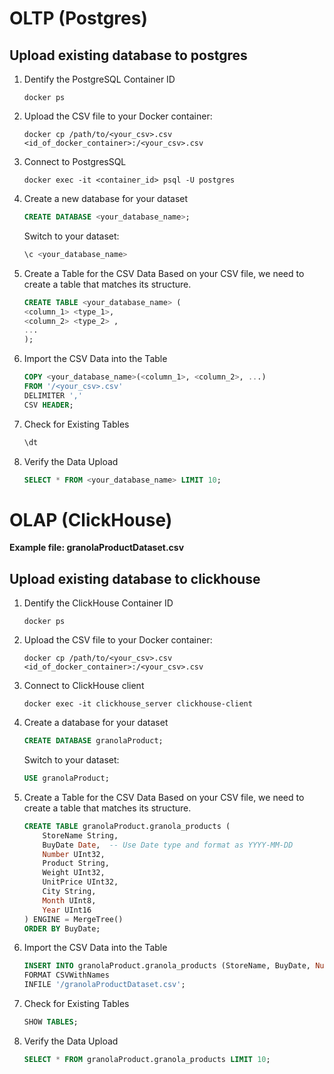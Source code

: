 # OLTP (Postgres)
## Upload existing database to postgres

1. Dentify the PostgreSQL Container ID
    ```shell
    docker ps
    ```

2. Upload the CSV file to your Docker container:
    ```shell
    docker cp /path/to/<your_csv>.csv <id_of_docker_container>:/<your_csv>.csv
    ```

3. Connect to PostgresSQL
    ```shell
    docker exec -it <container_id> psql -U postgres
    ```

4. Create a new database for your dataset
    ```sql
    CREATE DATABASE <your_database_name>;
    ```
    Switch to your dataset: 
    ```sql
    \c <your_database_name>
    ```

5. Create a Table for the CSV Data
    Based on your CSV file, we need to create a table that matches its structure. 
    ```sql
    CREATE TABLE <your_database_name> (
    <column_1> <type_1>,
    <column_2> <type_2> ,
    ...
    );
    ```

6. Import the CSV Data into the Table
    ```sql
    COPY <your_database_name>(<column_1>, <column_2>, ...)
    FROM '/<your_csv>.csv'
    DELIMITER ','
    CSV HEADER;
    ```

6. Check for Existing Tables
    ```sql
    \dt
    ```
    
7. Verify the Data Upload
    ```sql
    SELECT * FROM <your_database_name> LIMIT 10;
    ``` 

# OLAP (ClickHouse)
**Example file: granolaProductDataset.csv**

## Upload existing database to clickhouse
1. Dentify the ClickHouse Container ID
    ```shell
    docker ps
    ```

2. Upload the CSV file to your Docker container:
    ```shell
    docker cp /path/to/<your_csv>.csv <id_of_docker_container>:/<your_csv>.csv
    ```

3. Connect to ClickHouse client
    ```shell
    docker exec -it clickhouse_server clickhouse-client
    ```

4. Create a database for your dataset
    ```sql
    CREATE DATABASE granolaProduct;
    ```
    Switch to your dataset: 
    ```sql
    USE granolaProduct;
    ```

5. Create a Table for the CSV Data
    Based on your CSV file, we need to create a table that matches its structure. 
    ```sql
    CREATE TABLE granolaProduct.granola_products (
        StoreName String,
        BuyDate Date,  -- Use Date type and format as YYYY-MM-DD
        Number UInt32,
        Product String,
        Weight UInt32,
        UnitPrice UInt32,
        City String,
        Month UInt8,
        Year UInt16
    ) ENGINE = MergeTree()
    ORDER BY BuyDate;
    ```

6. Import the CSV Data into the Table
    ```sql
    INSERT INTO granolaProduct.granola_products (StoreName, BuyDate, Number, Product, Weight, UnitPrice, City, Month, Year) 
    FORMAT CSVWithNames
    INFILE '/granolaProductDataset.csv';
    ```

8. Check for Existing Tables
    ```sql
    SHOW TABLES;
    ```

9. Verify the Data Upload
    ```sql
    SELECT * FROM granolaProduct.granola_products LIMIT 10;
    ```
